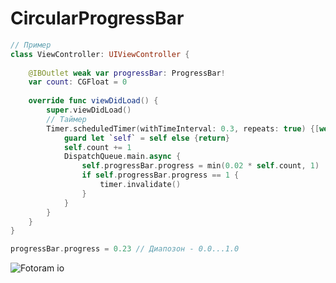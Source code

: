 # CircularProgressBar
```swift
// Пример
class ViewController: UIViewController {
    
    @IBOutlet weak var progressBar: ProgressBar!
    var count: CGFloat = 0
    
    override func viewDidLoad() {
        super.viewDidLoad()
        // Таймер 
        Timer.scheduledTimer(withTimeInterval: 0.3, repeats: true) {[weak self] timer in
            guard let `self` = self else {return}
            self.count += 1
            DispatchQueue.main.async {
                self.progressBar.progress = min(0.02 * self.count, 1)
                if self.progressBar.progress == 1 {
                    timer.invalidate()
                }
            }
        }
    }
}

```
```swift
progressBar.progress = 0.23 // Диапозон - 0.0...1.0 

```
![Fotoram io](https://user-images.githubusercontent.com/78022759/122054303-392c9400-cdf0-11eb-9c9c-1bc510274763.png)
